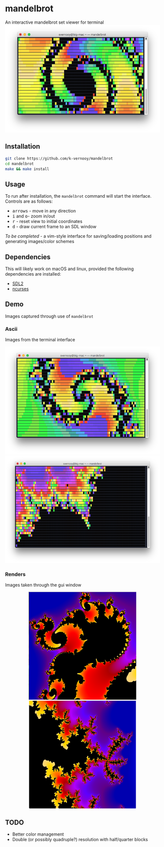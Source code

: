 # mandelbrot
An interactive mandelbrot set viewer for terminal
<img src=docs/gui3.png height=350px>

## Installation
```bash
git clone https://github.com/k-vernooy/mandelbrot
cd mandelbrot
make && make install
```

## Usage

To run after installation, the `mandelbrot` command will start the interface. Controls are as follows:
- <kbd>arrows</kbd> - move in any direction
- <kbd>i</kbd> and <kbd>o</kbd>- zoom in/out
- <kbd>r</kbd> - reset view to initial coordinates
- <kbd>d</kbd> - draw current frame to an SDL window

*To be completed* - a vim-style interface for saving/loading positions and generating images/color schemes

## Dependencies
This will likely work on macOS and linux, provided the following dependencies are installed:
- [SDL2](https://www.libsdl.org/download-2.0.php)
- [ncurses](https://invisible-island.net/ncurses/)


## Demo
Images captured through use of `mandelbrot`  
### Ascii
Images from the terminal interface   
<center>
<img height=350px src=docs/ascii1.png>
<img height=350px src=docs/ascii2.png>
</center>

### Renders
Images taken through the gui window  
<center>
<img src=docs/gui2.png height=350px><img src=docs/gui1.png height=350px>
</center>

## TODO
- Better color management
- Double (or possibly quadruple?) resolution with half/quarter blocks
